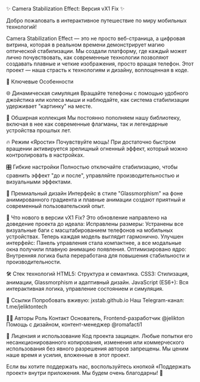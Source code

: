 ✨ Camera Stabilization Effect: Версия vX1 Fix ✨

Добро пожаловать в интерактивное путешествие по миру мобильных технологий!

Camera Stabilization Effect — это не просто веб-страница, а цифровая витрина, которая в реальном времени демонстрирует магию оптической стабилизации. Мы создали платформу, где каждый может лично почувствовать, как современные технологии позволяют создавать плавные и четкие изображения, просто вращая телефон.
Этот проект — наша страсть к технологиям и дизайну, воплощенная в коде.

🚀 Ключевые Особенности

🌐	Динамическая симуляция	Вращайте телефоны с помощью удобного джойстика или колеса мыши и наблюдайте, как система стабилизации удерживает "картинку" на месте.

📱	Обширная коллекция	Мы постоянно пополняем нашу библиотеку, включая в нее как современные флагманы, так и легендарные устройства прошлых лет.

🔥	Режим «Ярости»	Почувствуйте мощь! При достаточно быстром вращении активируется зрелищный огненный эффект, который можно контролировать в настройках.

🎛️	Гибкие настройки	Полностью отключайте стабилизацию, чтобы сравнить эффект "до и после", управляйте производительностью и визуальными эффектами.

💎	Премиальный дизайн	Интерфейс в стиле "Glassmorphism" на фоне анимированного градиента и плавные анимации создают приятный и современный пользовательский опыт.

🐞 Что нового в версии vX1 Fix?
Это обновление направлено на доведение проекта до идеала:
Исправлены размеры: Устранены все визуальные баги с масштабированием телефонов на мобильных устройствах. Теперь каждая модель выглядит гармонично.
Улучшен интерфейс: Панель управления стала компактнее, а все модальные окна получили плавную анимацию появления.
Оптимизировано ядро: Внутренняя логика была переработана для повышения стабильности и производительности.

🛠️ Стек технологий
HTML5: Структура и семантика.
CSS3: Стилизация, анимации, Glassmorphism и адаптивный дизайн.
JavaScript (ES6+): Вся интерактивная логика, управление состоянием и симуляция.

🔗 Ссылки
Попробовать вживую: jxstab.github.io
Наш Telegram-канал: t.me/jeliktontech

🧑‍💻 Авторы
Роль	Контакт
Основатель, Frontend-разработчик	@jelikton
Помощь с дизайном, контент-менеджер	@romafacti1

📜 Лицензия и использование
Код проекта защищен. Любые попытки его несанкционированного копирования, изменения или коммерческого использования без явного разрешения авторов запрещены. Мы ценим наше время и усилия, вложенные в этот проект.

Если вы хотите поддержать нас, воспользуйтесь кнопкой «Поддержать проект» внутри приложения. Мы будем очень благодарны! 🙏
